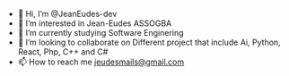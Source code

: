 - 👋 Hi, I’m @JeanEudes-dev
- 👀 I’m interested in Jean-Eudes ASSOGBA
- 🌱 I’m currently studying Software Enginering
- 💞️ I’m looking to collaborate on Different project that include Ai, Python, React, Php, C++ and C#
- 📫 How to reach me jeudesmails@gmail.com

<!---
JeanEudes-dev/JeanEudes-dev is a ✨ special ✨ repository because its `README.md` (this file) appears on your GitHub profile.
You can click the Preview link to take a look at your changes.
--->

